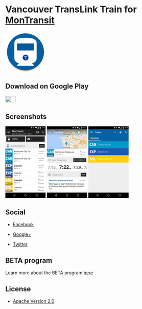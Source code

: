# Vancouver TransLink Train for [MonTransit](https://github.com/mtransitapps/mtransit-for-android)

<img width="25%" height="25%" src="https://raw.githubusercontent.com/mtransitapps/ca-vancouver-translink-train-android/master/pub/hi-res-app-icon.png"/>

## Download on Google Play

<a href="https://play.google.com/store/apps/details?id=org.mtransit.android.ca_vancouver_translink_train"><img width="25%" height="25%" src="https://play.google.com/intl/en_us/badges/images/apps/en-play-badge.png"/></a>

## Screenshots

<img width="25%" height="25%" src="https://raw.githubusercontent.com/mtransitapps/ca-vancouver-translink-train-android/master/pub/screenshot-phone-1.png"/>
<img width="25%" height="25%" src="https://raw.githubusercontent.com/mtransitapps/ca-vancouver-translink-train-android/master/pub/screenshot-phone-2.png"/>
<img width="25%" height="25%" src="https://raw.githubusercontent.com/mtransitapps/ca-vancouver-translink-train-android/master/pub/screenshot-phone-3.png"/>

## Social

* [Facebook](https://www.facebook.com/MonTransit)

* [Google+](http://gplus.to/MonTransit/)

* [Twitter](https://twitter.com/montransit)

## BETA program

Learn more about the BETA program [here](https://github.com/mtransitapps/mtransit-for-android/wiki/BETA)

## License

* [Apache Version 2.0](http://www.apache.org/licenses/LICENSE-2.0.html)

